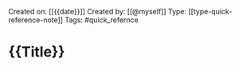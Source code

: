 Created on: [[{{date}}]] 
Created by: [[@myself]]
Type: [[type-quick-reference-note]]
Tags: #quick_refernce
# {{Title}}